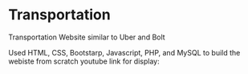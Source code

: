 # Transportation
Transportation Website similar to Uber and Bolt

Used HTML, CSS, Bootstarp, Javascript, PHP, and MySQL to build the webiste from scratch
youtube link for display: 
